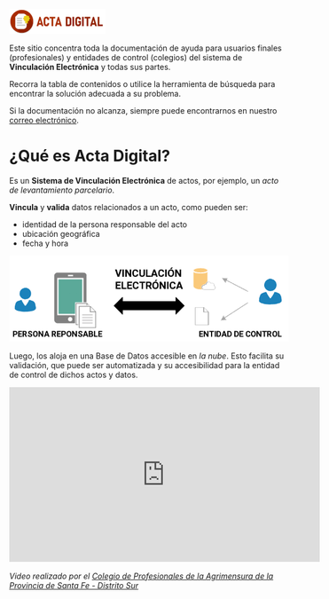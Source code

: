 [![Acta Digital](img/logos/logo.png)](https://actadigital.github.io)

Este sitio concentra toda la documentación de ayuda para usuarios finales (profesionales) y entidades de control (colegios) del sistema de **Vinculación Electrónica** y todas sus partes.

Recorra la tabla de contenidos o utilice la herramienta de búsqueda para encontrar la solución adecuada a su problema.

Si la documentación no alcanza, siempre puede encontrarnos en nuestro [correo electrónico](info@actadigital.com.ar).

# ¿Qué es **Acta Digital**?

Es un **Sistema de Vinculación Electrónica** de actos, por ejemplo, un _acto de levantamiento parcelario_.

**Vincula** y **valida** datos relacionados a un acto, como pueden ser:

- identidad de la persona responsable del acto
- ubicación geográfica
- fecha y hora

![Sistema de Vinculación Electrónica](img/sistema.png)

Luego, los aloja en una Base de Datos accesible en _la nube_. Esto facilita su validación, que puede ser automatizada y su accesibilidad para la entidad de control de dichos actos y datos.

<iframe width="560" height="315" src="https://www.youtube.com/embed/KMMLYSjbJVQ" frameborder="0" allow="accelerometer; autoplay; encrypted-media; gyroscope; picture-in-picture" allowfullscreen></iframe>

*Video realizado por el [Colegio de Profesionales de la Agrimensura de la Provincia de Santa Fe - Distrito Sur](http://copa.org.ar/)*
